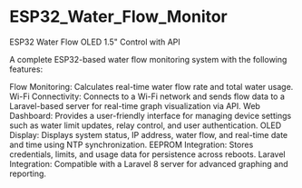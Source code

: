 # ESP32_Water_Flow_Monitor
ESP32 Water Flow OLED 1.5" Control with API

A complete ESP32-based water flow monitoring system with the following features:

Flow Monitoring: Calculates real-time water flow rate and total water usage.
Wi-Fi Connectivity: Connects to a Wi-Fi network and sends flow data to a Laravel-based server for real-time graph visualization via API.
Web Dashboard: Provides a user-friendly interface for managing device settings such as water limit updates, relay control, and user authentication.
OLED Display: Displays system status, IP address, water flow, and real-time date and time using NTP synchronization.
EEPROM Integration: Stores credentials, limits, and usage data for persistence across reboots.
Laravel Integration: Compatible with a Laravel 8 server for advanced graphing and reporting.
